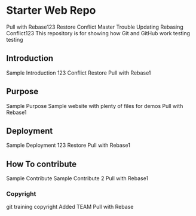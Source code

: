 # Starter Web Repo
Pull with Rebase123
Restore
Conflict Master Trouble
Updating Rebasing
Conflict123
This repository is for showing how Git and GitHub work
testing testing

## Introduction 
Sample Introduction 123
Conflict
Restore
Pull with Rebase1

## Purpose
Sample Purpose
Sample website with plenty of files for demos
Pull with Rebase1

## Deployment
Sample Deployment 123
Restore 
Pull with Rebase1

## How To contribute
Sample Contribute
Sample Contribute 2
Pull with Rebase1

### Copyright
git training copyright
Added TEAM
Pull with Rebase

